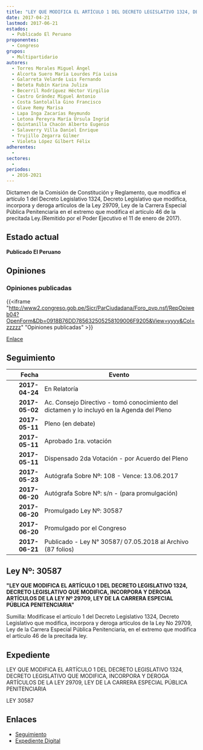 ```yaml
---
title: "LEY QUE MODIFICA EL ARTÍCULO 1 DEL DECRETO LEGISLATIVO 1324, DECRETO LEGISLATIVO QUE MODIFICA, INCORPORA Y DEROGA ARTÍCULOS DE LA LEY 29709, LEY DE LA CARRERA ESPECIAL PÚBLICA PENITENCIARIA"
date: 2017-04-21
lastmod: 2017-06-21
estados: 
  - Publicado El Peruano
proponentes: 
  - Congreso
grupos: 
  - Multipartidario
autores: 
  - Torres Morales Miguel Ángel
  - Alcorta Suero María Lourdes Pía Luisa
  - Galarreta Velarde Luis Fernando
  - Beteta Rubín Karina Juliza
  - Becerril Rodríguez Héctor Virgilio
  - Castro Grández Miguel Antonio
  - Costa Santolalla Gino Francisco
  - Glave Remy Marisa
  - Lapa Inga Zacarías Reymundo
  - Letona Pereyra María Úrsula Ingrid
  - Quintanilla Chacón Alberto Eugenio
  - Salaverry Villa Daniel Enrique
  - Trujillo Zegarra Gilmer
  - Violeta López Gilbert Félix
adherentes: 
  - 
sectores: 
  - 
periodos: 
  - 2016-2021
---
```


Dictamen de la Comisión de Constitución y Reglamento, que modifica el artículo 1 del Decreto Legislativo 1324, Decreto Legislativo que modifica, incorpora y deroga artículos de la Ley 29709, Ley de la Carrera Especial Pública Penitenciaria en el extremo que modifica el artículo 46 de la precitada Ley.(Remitido por el Poder Ejecutivo el 11 de enero de 2017).


## Estado actual

**Publicado El Peruano**

## Opiniones

### Opiniones publicadas

{{<iframe "http://www2.congreso.gob.pe/Sicr/ParCiudadana/Foro_pvp.nsf/RepOpiweb04?OpenForm&Db=0918B76DD785632505258109006F9205&View=yyyy&Col=zzzzz" "Opiniones publicadas" >}}

[Enlace](http://www2.congreso.gob.pe/Sicr/ParCiudadana/Foro_pvp.nsf/RepOpiweb04?OpenForm&Db=0918B76DD785632505258109006F9205&View=yyyy&Col=zzzzz)

## Seguimiento

| Fecha | Evento |
|------:|--------|
| **2017-04-24** | En Relatoría|
| **2017-05-02** | Ac. Consejo Directivo - tomó conocimiento del dictamen y lo incluyó en la Agenda del Pleno|
| **2017-05-11** | Pleno (en debate)|
| **2017-05-11** | Aprobado 1ra. votación|
| **2017-05-11** | Dispensado 2da Votación - por Acuerdo del Pleno|
| **2017-05-23** | Autógrafa Sobre Nº: 108 - Vence: 13.06.2017|
| **2017-06-20** | Autógrafa Sobre Nº: s/n - (para promulgación)|
| **2017-06-20** | Promulgado Ley Nº: 30587|
| **2017-06-20** | Promulgado por el Congreso|
| **2017-06-21** | Publicado - Ley N° 30587/ 07.05.2018 al Archivo (87 folios)|

## Ley Nº: 30587

**"LEY QUE MODIFICA EL ARTÍCULO 1 DEL DECRETO LEGISLATIVO 1324, DECRETO LEGISLATIVO QUE MODIFICA, INCORPORA Y DEROGA ARTÍCULOS DE LA LEY Nº 29709, LEY DE LA CARRERA ESPECIAL PÚBLICA PENITENCIARIA"**

Sumilla: Modifícase el artículo 1 del Decreto Legislativo 1324, Decreto Legislativo que modifica, incorpora y deroga artículos de la Ley No 29709, Ley de la Carrera Especial Pública Penitenciaria, en el extremo que modifica el artículo 46 de la precitada ley.


## Expediente

LEY QUE MODIFICA EL ARTÍCULO 1 DEL DECRETO LEGISLATIVO 1324, DECRETO LEGISLATIVO QUE MODIFICA, INCORPORA Y DEROGA ARTÍCULOS DE LA LEY 29709, LEY DE LA CARRERA ESPECIAL PÚBLICA PENITENCIARIA

LEY 30587


## Enlaces 

- [Seguimiento](http://www2.congreso.gob.pe/Sicr/TraDocEstProc/CLProLey2016.nsf/f7fff46988ca05b1052578e100829cc7/28eb7e40bafbcdb10525810c0053de97?OpenDocument)
- [Expediente Digital](http://www2.congreso.gob.pehttp://www2.congreso.gob.pe/Sicr/TraDocEstProc/CLProLey2016.nsf/f7fff46988ca05b1052578e100829cc7/28eb7e40bafbcdb10525810c0053de97?OpenDocument&Click=05257FB7005EB655.eb71d0cf91d8294e05256cdf006b5706/$Body/0.1C6C)
